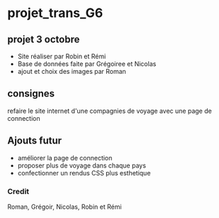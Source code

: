# projet_trans_G6

## projet 3 octobre

- Site réaliser par Robin et Rémi
- Base de données faite par Grégoiree et Nicolas
- ajout et choix des images par Roman

## consignes

refaire le site internet d'une compagnies de voyage avec une page de connection

## Ajouts futur

- améliorer la page de connection
- proposer plus de voyage dans chaque pays
- confectionner un rendus CSS plus esthetique

### Credit
Roman, Grégoir, Nicolas, Robin et Rémi
